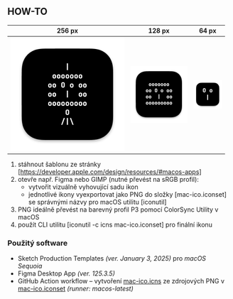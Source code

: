 ## HOW-TO

256 px | 128 px | 64 px
---|---|---
![256px ikonka pro macOS](mac-ico.iconset/icon_256x256.png) | ![128px ikonka pro macOS](mac-ico.iconset/icon_128x128.png) | ![64px ikonka pro macOS](mac-ico.iconset/icon_32x32@2x.png)

1. stáhnout šablonu ze stránky
[https://developer.apple.com/design/resources/#macos-apps]
2. otevře např. Figma nebo GIMP (nutné převést na sRGB profil):
    - vytvořit vizuálně vyhovující sadu ikon
    - jednotlivé ikony vyexportovat jako PNG do složky [mac-ico.iconset]
      se správnými názvy pro macOS utilitu [iconutil]
3. PNG ideálně převést na barevný profil P3 pomocí ColorSync Utility v macOS
4. použít CLI utilitu [iconutil -c icns mac-ico.iconset] pro finální ikonu

### Použitý software
- Sketch Production Templates *(ver. January 3, 2025)* pro *macOS Sequoia*
- Figma Desktop App *(ver. 125.3.5)*
- GitHub Action workflow&nbsp;&ndash;&nbsp;vytvoření [mac-ico.icns](mac-ico.icns) ze zdrojových PNG v [mac-ico.iconset](mac-ico.iconset) *(runner: macos-latest)*
